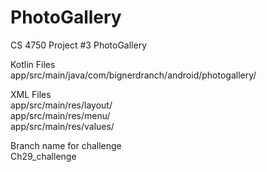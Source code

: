 # PhotoGallery
CS 4750 Project #3 PhotoGallery

Kotlin Files\
  app/src/main/java/com/bignerdranch/android/photogallery/
  
XML Files\
  app/src/main/res/layout/\
  app/src/main/res/menu/\
  app/src/main/res/values/  

Branch name for challenge\
Ch29_challenge
